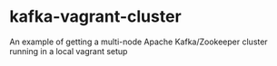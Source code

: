 kafka-vagrant-cluster
=====================

An example of getting a multi-node Apache Kafka/Zookeeper cluster running in a local vagrant setup
